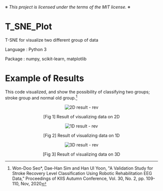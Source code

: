 ※ _This project is licensed under the terms of the MIT license._ ※

# T_SNE_Plot

T-SNE for visualize two different group of data

Language : Python 3

Package : numpy, scikit-learn, matplotlib

# Example of Results

This code visualized, and show the possibility of classifying two groups; stroke group and normal old group.[^1]

<div align = 'center'>

  ![2D result - rev](https://user-images.githubusercontent.com/62936579/155883759-c3fbe64a-42b3-4681-87cd-d80195b18980.png)
  
  [Fig 1] Result of visualizing data on 2D
  
  ![1D result - rev](https://user-images.githubusercontent.com/62936579/155883776-7b9e6b89-4120-49bb-b294-80329f67fd8e.png)

  [Fig 2] Result of visualizing data on 1D
  
  ![3D result - rev](https://user-images.githubusercontent.com/62936579/155883785-14307856-86e2-4400-8553-5bbd594d8f69.png)

  [Fig 3] Result of visualizing data on 3D
  
</div>


[^1]: Won-Doo Seo*, Dae-Han Sim and Han Ul Yoon, "A Validation Study for Stroke Recovery Level Classification Using Robotic Rehabilitation EEG Data," Proceedings of KIIS Autumn Conference, Vol. 30, No. 2, pp. 109-110, Nov, 2020
